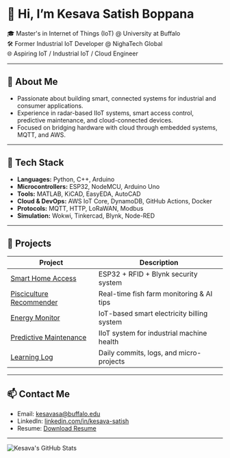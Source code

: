 # 👋 Hi, I’m Kesava Satish Boppana

🎓 Master's in Internet of Things (IoT) @ University at Buffalo  
🛠️ Former Industrial IoT Developer @ NighaTech Global  
🌐 Aspiring IoT / Industrial IoT / Cloud Engineer  

---

## 🧠 About Me
- Passionate about building smart, connected systems for industrial and consumer applications.
- Experience in radar-based IIoT systems, smart access control, predictive maintenance, and cloud-connected devices.
- Focused on bridging hardware with cloud through embedded systems, MQTT, and AWS.

---

## 🔧 Tech Stack

- **Languages:** Python, C++, Arduino
- **Microcontrollers:** ESP32, NodeMCU, Arduino Uno
- **Tools:** MATLAB, KiCAD, EasyEDA, AutoCAD
- **Cloud & DevOps:** AWS IoT Core, DynamoDB, GitHub Actions, Docker
- **Protocols:** MQTT, HTTP, LoRaWAN, Modbus
- **Simulation:** Wokwi, Tinkercad, Blynk, Node-RED

---

## 🚀 Projects

| Project | Description |
|--------|-------------|
| [Smart Home Access](https://github.com/Kesava-Satish/smart-home-access) | ESP32 + RFID + Blynk security system |
| [Pisciculture Recommender](https://github.com/Kesava-Satish/smart-pisciculture) | Real-time fish farm monitoring & AI tips |
| [Energy Monitor](https://github.com/Kesava-Satish/esp32-energy-monitor) | IoT-based smart electricity billing system |
| [Predictive Maintenance](https://github.com/Kesava-Satish/predictive-maintenance-dashboard) | IIoT system for industrial machine health |
| [Learning Log](https://github.com/Kesava-Satish/iot-learning-log) | Daily commits, logs, and micro-projects |

---

## 📫 Contact Me

- Email: kesavasa@buffalo.edu  
- LinkedIn: [linkedin.com/in/kesava-satish](#)  
- Resume: [Download Resume](https://chat.openai.com/mnt/data/Kesava_Satish_Boppana_Resume_2025.pdf)

---

![Kesava's GitHub Stats](https://github-readme-stats.vercel.app/api?username=Kesava-Satish&show_icons=true&theme=radical)
